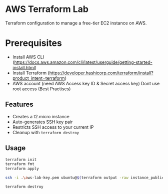 # AWS Terraform Lab

Terraform configuration to manage a free-tier EC2 instance on AWS.

# Prerequisites
- Install AWS CLI   (https://docs.aws.amazon.com/cli/latest/userguide/getting-started-install.html)
- Install Terraform (https://developer.hashicorp.com/terraform/install?product_intent=terraform)
- AWS account       (need  AWS Access key ID & Secret access key) Dont use root access (Best Practises)

## Features
- Creates a t2.micro instance
- Auto-generates SSH key pair
- Restricts SSH access to your current IP
- Cleanup with `terraform destroy`

## Usage
```bash
terraform init
terraform fmt
terraform apply

ssh -i .\aws-lab-key.pem ubuntu@$(terraform output -raw instance_public_ip)

terraform destroy
